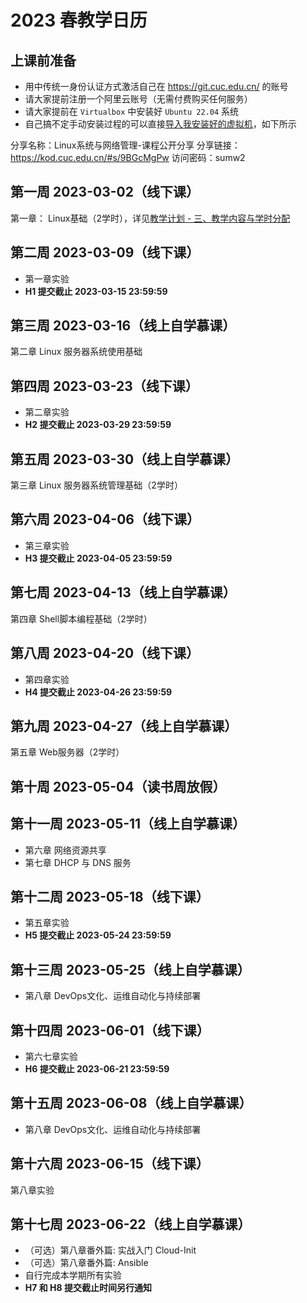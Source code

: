 # 2023 春教学日历

## 上课前准备

* 用中传统一身份认证方式激活自己在 https://git.cuc.edu.cn/ 的账号
* 请大家提前注册一个阿里云账号（无需付费购买任何服务）
* 请大家提前在 `Virtualbox` 中安装好 `Ubuntu 22.04` 系统
* 自己搞不定手动安装过程的可以直接[导入我安装好的虚拟机](https://docs.oracle.com/cd/E36500_01/E36513/html/qs-import-vm.html)，如下所示

分享名称：Linux系统与网络管理-课程公开分享
分享链接：https://kod.cuc.edu.cn/#s/9BGcMgPw
访问密码：sumw2

## 第一周 2023-03-02（线下课）

第一章： Linux基础（2学时），详见[教学计划 - 三、教学内容与学时分配](index.md#_4)

## 第二周 2023-03-09（线下课）

* 第一章实验
* **H1 提交截止 2023-03-15 23:59:59**

## 第三周 2023-03-16（线上自学慕课）

第二章 Linux 服务器系统使用基础

## 第四周 2023-03-23（线下课）

* 第二章实验
* **H2 提交截止 2023-03-29 23:59:59**

## 第五周 2023-03-30（线上自学慕课）

第三章 Linux 服务器系统管理基础（2学时）

## 第六周 2023-04-06（线下课）

* 第三章实验
* **H3 提交截止 2023-04-05 23:59:59**

## 第七周 2023-04-13（线上自学慕课）

第四章 Shell脚本编程基础（2学时）

## 第八周 2023-04-20（线下课）

* 第四章实验
* **H4 提交截止 2023-04-26 23:59:59**

## 第九周 2023-04-27（线上自学慕课）

第五章 Web服务器（2学时）

## 第十周 2023-05-04（读书周放假）

## 第十一周 2023-05-11（线上自学慕课）

* 第六章 网络资源共享
* 第七章 DHCP 与 DNS 服务

## 第十二周 2023-05-18（线下课）

* 第五章实验
* **H5 提交截止 2023-05-24 23:59:59**

## 第十三周 2023-05-25（线上自学慕课）

* 第八章 DevOps文化、运维自动化与持续部署

## 第十四周 2023-06-01（线下课）

* 第六七章实验
* **H6 提交截止 2023-06-21 23:59:59**

## 第十五周 2023-06-08（线上自学慕课）

* 第八章 DevOps文化、运维自动化与持续部署

## 第十六周 2023-06-15（线下课）

第八章实验

## 第十七周 2023-06-22（线上自学慕课）

* （可选）第八章番外篇: 实战入门 Cloud-Init
* （可选）第八章番外篇: Ansible
* 自行完成本学期所有实验
* **H7 和 H8 提交截止时间另行通知**

